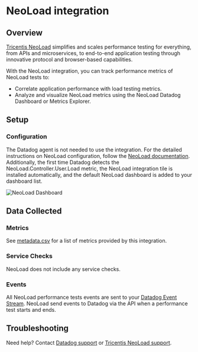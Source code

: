 # NeoLoad integration

## Overview

[Tricentis NeoLoad][1] simplifies and scales performance testing for everything, from APIs and microservices, to end-to-end application testing through innovative protocol and browser-based capabilities.

With the NeoLoad integration, you can track performance metrics of NeoLoad tests to:

- Correlate application performance with load testing metrics.
- Analyze and visualize NeoLoad metrics using the NeoLoad Datadog Dashboard or Metrics Explorer.

## Setup

### Configuration

The Datadog agent is not needed to use the integration.
For the detailed instructions on NeoLoad configuration, follow the [NeoLoad documentation][2].
Additionally, the first time Datadog detects the NeoLoad.Controller.User.Load metric, the NeoLoad integration tile is installed automatically, and the default NeoLoad dashboard is added to your dashboard list.

![NeoLoad Dashboard][7]

## Data Collected

### Metrics

See [metadata.csv][3] for a list of metrics provided by this integration.

### Service Checks

NeoLoad does not include any service checks.

### Events

All NeoLoad performance tests events are sent to your [Datadog Event Stream][4].
NeoLoad send events to Datadog via the API when a performance test starts and ends.

## Troubleshooting

Need help? Contact [Datadog support][5] or [Tricentis NeoLoad support][6].

[1]: https://www.tricentis.com/products/performance-testing-neoload
[2]: https://documentation.tricentis.com/neoload/latest/en/WebHelp/#Datadog.htm
[3]: https://github.com/DataDog/integrations-extras/blob/master/neoload/metadata.csv
[4]: https://docs.datadoghq.com/events/
[5]: https://docs.datadoghq.com/help/
[6]: https://support-hub.tricentis.com/
[7]: https://raw.githubusercontent.com/DataDog/integrations-extras/master/neoload/images/neoload-dashboard.png

